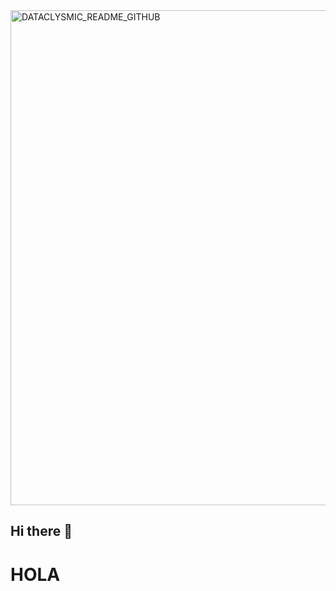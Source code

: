 <img width="792" alt="DATACLYSMIC_README_GITHUB" src="https://user-images.githubusercontent.com/108085752/175439958-d8c9d82f-66d4-4a96-82c3-58d11fba14f7.png">



## Hi there 👋
# HOLA



<!--

**Here are some ideas to get you started:**

🙋‍♀️ A short introduction - what is your organization all about?
🌈 Contribution guidelines - how can the community get involved?
👩‍💻 Useful resources - where can the community find your docs? Is there anything else the community should know?
🍿 Fun facts - what does your team eat for breakfast?
🧙 Remember, you can do mighty things with the power of [Markdown](https://docs.github.com/github/writing-on-github/getting-started-with-writing-and-formatting-on-github/basic-writing-and-formatting-syntax)
-->
